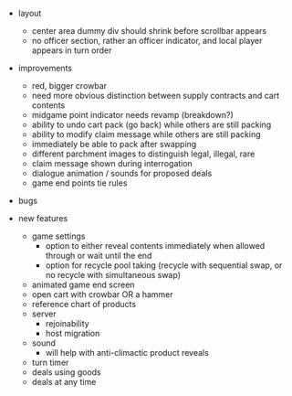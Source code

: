 - layout
  - center area dummy div should shrink before scrollbar appears
  - no officer section, rather an officer indicator, and local player appears in turn order

- improvements
  - red, bigger crowbar
  - need more obvious distinction between supply contracts and cart contents
  - midgame point indicator needs revamp (breakdown?)
  - ability to undo cart pack (go back) while others are still packing
  - ability to modify claim message while others are still packing
  - immediately be able to pack after swapping
  - different parchment images to distinguish legal, illegal, rare
  - claim message shown during interrogation
  - dialogue animation / sounds for proposed deals
  - game end points tie rules

- bugs

- new features
  - game settings
    - option to either reveal contents immediately when allowed through or wait until the end
    - option for recycle pool taking (recycle with sequential swap, or no recycle with simultaneous swap)
  - animated game end screen
  - open cart with crowbar OR a hammer
  - reference chart of products
  - server
    - rejoinability
    - host migration
  - sound
    - will help with anti-climactic product reveals
  - turn timer
  - deals using goods
  - deals at any time

